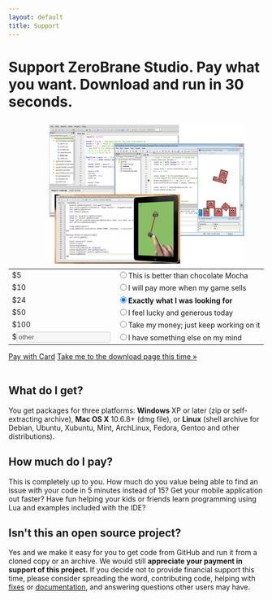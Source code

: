 ```yaml
---
layout: default
title: Support
---
```


# Support ZeroBrane Studio. Pay what you want. Download and run in 30 seconds.

<img style="float: right; padding: 10px 40px 10px 0px" src="images/lua-ide-benefits-screenshot.png" />

<form action="#" id="PayForm" name="PayForm">
 <table class="payment" id="payment-options">
  <tr><td class="amount">  $5</td><td class="description"><input name="payment" id="amount5" value="5" type="radio" /><label for="amount5">This is better than chocolate Mocha</label></td></tr>
  <tr><td class="amount"> $10</td><td class="description"><input name="payment" id="amount10" value="10" type="radio" /><label for="amount10">I will pay more when my game sells</label></td></tr>
  <tr><td class="amount"> $24</td><td class="description"><input name="payment" id="amount24" checked="checked" value="24" type="radio" /><label for="amount24"><strong>Exactly what I was looking for</strong></label></td></tr>
  <tr><td class="amount"> $50</td><td class="description"><input name="payment" id="amount50" value="50" type="radio" /><label for="amount50">I feel lucky and generous today</label></td></tr>
  <tr><td class="amount">$100</td><td class="description"><input name="payment" id="amount100" value="100" type="radio" /><label for="amount100">Take my money; just keep working on it</label></td></tr>
  <tr><td class="amount">$<input disabled="disabled" type="text" value="other" id="amountValue" /></td><td class="description"><input name="payment" id="amountOther" value="" type="radio" /><label for="amountOther">I have something else on my mind</label></td></tr>
 </table>

 <div id="next-step">
  <span class="gh-btn"><a class="button" id="pay-with-card-button" href="#">Pay with Card</a></span>
  <a href="download.html?not-this-time" id="no-payment-text">Take me to the download page this time &#187;</a>
 </div>
</form>

<script>
$(document).ready(function(){
  $("input[name=payment]").click(function() {
    var amount = $("#amountValue")
    amount.attr("disabled", true);
    if ($(this).attr('id') == 'amountOther') {
      amount.attr("disabled", false);
      amount.select();
      amount.focus();
    }
  });
  $('a#pay-with-card-button').click(function(e){
    var selected = $('input[name=payment]:checked');
    var amount = selected.attr('id') == 'amountOther' ? $('#amountValue').val() : selected.val();
    if (!isNaN(parseFloat(amount))) if (amount >= 1) {
      var url = 'https://zerobrane.com/pay/zbs?amount=' + amount;
      modal.open({content: "<iframe src='"+url+"' style='width: 430px; height: 350px' frameborder='0' scrolling='no'></iframe>"});
    }
    e.preventDefault();
  });
});
</script>

<div class="separator">&nbsp;</div>

## What do I get?
You get packages for three platforms:
**Windows** XP or later (zip or self-extracting archive), **Mac OS X** 10.6.8+ (dmg file), or **Linux** (shell archive for Debian, Ubuntu, Xubuntu, Mint, ArchLinux, Fedora, Gentoo and other distributions).

## How much do I pay?
This is completely up to you. How much do you value being able to find
an issue with your code in 5 minutes instead of 15? Get your mobile 
application out faster? Have fun helping your kids or friends learn
programming using Lua and examples included with the IDE?

## Isn't this an open source project?
Yes and we make it easy for you to get code from GitHub and
run it from a cloned copy or an archive. We would still **appreciate your 
payment in support of this project.** If you decide not to provide financial
support this time, please consider spreading the word, contributing code,
helping with [fixes](https://github.com/pkulchenko/ZeroBraneStudio/issues)
or [documentation](documentation.html),
and answering questions other users may have.
